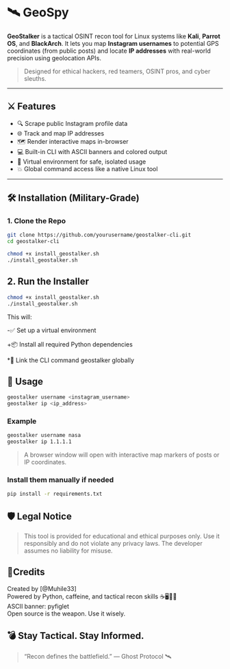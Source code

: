 # 🛰️ GeoSpy

**GeoStalker** is a tactical OSINT recon tool for Linux systems like **Kali**, **Parrot OS**, and **BlackArch**. It lets you map **Instagram usernames** to potential GPS coordinates (from public posts) and locate **IP addresses** with real-world precision using geolocation APIs.

> Designed for ethical hackers, red teamers, OSINT pros, and cyber sleuths.

---

## ⚔️ Features

- 🔍 Scrape public Instagram profile data
- 🌐 Track and map IP addresses
- 🗺️ Render interactive maps in-browser
- 💻 Built-in CLI with ASCII banners and colored output
- 🔐 Virtual environment for safe, isolated usage
- 💥 Global command access like a native Linux tool

---

## 🛠️ Installation (Military-Grade)

### 1. Clone the Repo

```bash  
git clone https://github.com/yourusername/geostalker-cli.git
cd geostalker-cli

chmod +x install_geostalker.sh
./install_geostalker.sh
```
## 2. Run the Installer 

```bash
chmod +x install_geostalker.sh
./install_geostalker.sh
```
This will:

-✅ Set up a virtual environment

+📦 Install all required Python dependencies

*🔗 Link the CLI command geostalker globally

## 🚀 Usage

```bash
geostalker username <instagram_username>
geostalker ip <ip_address>
```

### Example

```bash
geostalker username nasa
geostalker ip 1.1.1.1
```

> A browser window will open with interactive map markers of posts or IP coordinates.

### Install them manually if needed

```bash
pip install -r requirements.txt
```

## 🛡️ Legal Notice
> This tool is provided for educational and ethical purposes only.
> Use it responsibly and do not violate any privacy laws.
> The developer assumes no liability for misuse.

## 🧠Credits
Created by [@Muhile33] <br>
Powered by Python, caffeine, and tactical recon skills ☕🖥️🕵️‍♂️ <br>
ASCII banner: pyfiglet <br>
Open source is the weapon. Use it wisely.

## 💣 Stay Tactical. Stay Informed.
> “Recon defines the battlefield.” — Ghost Protocol 🛰️
